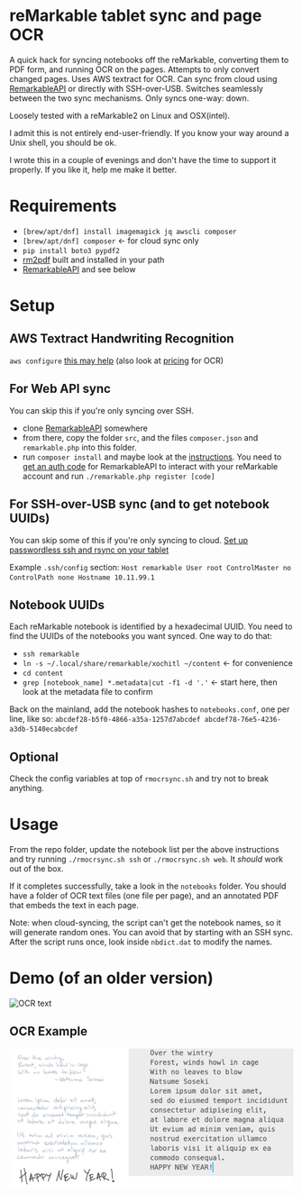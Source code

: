 # reMarkable tablet sync and page OCR
A quick hack for syncing notebooks off the reMarkable, converting them to PDF form, and running OCR on the pages. Attempts to only convert changed pages. Uses AWS textract for OCR. Can sync from cloud using [RemarkableAPI][5] or directly with SSH-over-USB. Switches seamlessly between the two sync mechanisms. Only syncs one-way: down.

Loosely tested with a reMarkable2 on Linux and OSX(intel).

I admit this is not entirely end-user-friendly. If you know your way around a Unix shell, you should be ok.

I wrote this in a couple of evenings and don't have the time to support it properly. If you like it, help me make it better.

# Requirements
* `[brew/apt/dnf] install imagemagick jq awscli composer`
* `[brew/apt/dnf] composer` <- for cloud sync only
* `pip install boto3 pypdf2`
* [rm2pdf][1] built and installed in your path
* [RemarkableAPI][5] and see below

[5]: https://github.com/splitbrain/ReMarkableAPI "RemarkableAPI @ github"

[1]: https://github.com/rorycl/rm2pdf.git "rm2pdf @ github"

# Setup
## AWS Textract Handwriting Recognition
`aws configure` [this may help][2] (also look at [pricing][4] for OCR)

## For Web API sync
You can skip this if you're only syncing over SSH.

* clone [RemarkableAPI][5] somewhere
* from there, copy the folder `src`, and the files `composer.json` and `remarkable.php` into this folder.
* run `composer install` and maybe look at the [instructions][5]. You need to [get an auth code](https://my.remarkable.com/connect/desktop) for RemarkableAPI to interact with your reMarkable account and run `./remarkable.php register [code]`

## For SSH-over-USB sync (and to get notebook UUIDs)
You can skip some of this if you're only syncing to cloud.
[Set up passwordless ssh and rsync on your tablet][3]

Example `.ssh/config` section:
    ```
    Host remarkable
    User root
    ControlMaster no
    ControlPath none
    Hostname 10.11.99.1
    ```

## Notebook UUIDs
Each reMarkable notebook is identified by a hexadecimal UUID. You need to find the UUIDs of the notebooks you want synced. One way to do that:

*  `ssh remarkable`
*  `ln -s ~/.local/share/remarkable/xochitl ~/content` <- for convenience
*  `cd content`
*  `grep [notebook_name] *.metadata|cut -f1 -d '.'` <- start here, then look at the metadata file to confirm

Back on the mainland, add the notebook hashes to `notebooks.conf`, one per line, like so:
    ```
    abcdef28-b5f0-4866-a35a-1257d7abcdef
    abcdef78-76e5-4236-a3db-5140ecabcdef
    ```

## Optional
Check the config variables at top of `rmocrsync.sh` and try not to break anything.

[2]: https://docs.aws.amazon.com/cli/latest/userguide/cli-configure-quickstart.html#cli-configure-quickstart-config "AWS CLI Setup"

[3]: https://github.com/lucasrla/remarkable-utils "Remarkable Utils"

[4]: https://aws.amazon.com/textract/pricing/ "AWS Textract Pricing"

# Usage
From the repo folder, update the notebook list per the above instructions and try running `./rmocrsync.sh ssh` or `./rmocrsync.sh web`. It _should_ work out of the box. 

If it completes successfully, take a look in the `notebooks` folder. You should have a folder of OCR text files (one file per page), and an annotated PDF that embeds the text in each page.

Note: when cloud-syncing, the script can't get the notebook names, so it will generate random ones. You can avoid that by starting with an SSH sync. After the script runs once, look inside `nbdict.dat` to modify the names.

# Demo (of an older version)
![OCR text](_assets/demo.gif)
## OCR Example
![OCR text](_assets/ocr.png)
